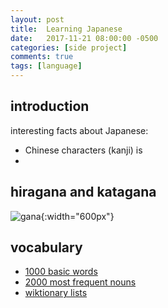 ```yaml
---
layout: post
title:  Learning Japanese
date:   2017-11-21 08:00:00 -0500
categories: [side project]
comments: true
tags: [language]
---
```


## introduction

interesting facts about Japanese:

* Chinese characters (kanji) is 
* 

## hiragana and katagana

![gana](https://commons.wikimedia.org/wiki/File:FlowRoot3824.png#/media/File:FlowRoot3824.png){:width="600px"}

## vocabulary

* [1000 basic words](https://en.wiktionary.org/wiki/Appendix:1000_Japanese_basic_words)
* [2000 most frequent nouns](http://frequencylists.blogspot.com.br/2015/12/the-2000-most-frequently-used-japanese.html)
* [wiktionary lists](https://en.wiktionary.org/wiki/Wiktionary:Frequency_lists#Japanese)
